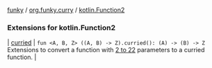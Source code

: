 [funky](../../index.md) / [org.funky.curry](../index.md) / [kotlin.Function2](.)

### Extensions for kotlin.Function2

| [curried](curried.md) | `fun <A, B, Z> ((A, B) -> Z).curried(): (A) -> (B) -> Z`<br>Extensions to convert a function with [2 to 22](#) parameters to a curried function. |


